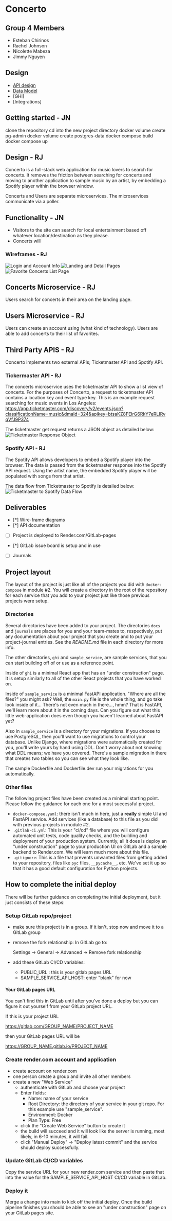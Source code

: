 # Concerto

## Group 4 Members
- Esteban Chirinos
- Rachel Johnson
- Nicolette Mabeza
- Jimmy Nguyen

## Design
- [API design](docs/api-design.md)
- [Data Model](docs/data-model.md)
- [GHI]
- [Integrations]

## Getting started - JN

clone the repository
cd into the new project directory
docker volume create pg-admin
docker volume create postgres-data
docker compose build
docker compose up

## Design - RJ
Concerto is a full-stack web application for music lovers to search for concerts. It removes the friction between searching for concerts and moving to another application to sample music by an artist, by embedding a Spotify player within the browser window.

Concerts and Users are separate microservices. The microservices communicate via a poller.

## Functionality - JN
- Visitors to the site can search for local entertainment based off whatever location/destination as they please.
- Concerts will

### Wireframes - RJ
![Login and Account Info](readme_images/Login_Account.png)
![Landing and Detail Pages](readme_images/Landing_detail.png)
![Favorite Concerts List Page](readme_images/Favourite_Concerts.png)

## Concerts Microservice - RJ
Users search for concerts in their area on the landing page.

## Users Microservice - RJ
Users can create an account using (what kind of technology).
Users are able to add concerts to their list of favorites.

## Third Party APIS - RJ
Concerto implements two external APIs; Ticketmaster API and Spotify API.

### Tickermaster API - RJ

The concerts microservice uses the ticketmaster API to show a list view of concerts.
For the purposes of Concerto, a request to ticketmaster API contains a location key and event type key.
This is an example request searching for music events in Los Angeles:
https://app.ticketmaster.com/discovery/v2/events.json?classificationName=music&dmaId=324&apikey=btsaKZ8FElrG6RkY7eRLIRvqVfJ9P374

The ticketmaster get request returns a JSON object as detailed below:
![Ticketmaster Response Object](readme_images/tm_response.png)

### Spotify API - RJ

The Spotify API allows developers to embed a Spotify player into the browser.
The data is passed from the ticketmaster response into the Spotify API request. Using the artist name, the embedded Spotify player will be populated with songs from that artist.

The data flow from Ticketmaster to Spotify is detailed below:
![Ticketmaster to Spotify Data Flow](readme_images/tm_spotify_dataflow.png)

## Deliverables

* [*] Wire-frame diagrams
* [*] API documentation
* [ ] Project is deployed to Render.com/GitLab-pages
* [*] GitLab issue board is setup and in use
* [ ] Journals

## Project layout

The layout of the project is just like all of the projects
you did with `docker-compose` in module #2. You will create
a directory in the root of the repository for each service
that you add to your project just like those previous
projects were setup.

### Directories

Several directories have been added to your project. The
directories `docs` and `journals` are places for you and
your team-mates to, respectively, put any documentation
about your project that you create and to put your
project-journal entries. See the _README.md_ file in each
directory for more info.

The other directories, `ghi` and `sample_service`, are
sample services, that you can start building off of or use
as a reference point.

Inside of `ghi` is a minimal React app that has an "under
construction" page. It is setup similarly to all of the
other React projects that you have worked on.

Inside of `sample_service` is a minimal FastAPI application.
"Where are all the files?" you might ask? Well, the
`main.py` file is the whole thing, and go take look inside
of it... There's not even much in there..., hmm? That is
FastAPI, we'll learn more about it in the coming days. Can
you figure out what this little web-application does even
though you haven't learned about FastAPI yet?

Also in `sample_service` is a directory for your migrations.
If you choose to use PostgreSQL, then you'll want to use
migrations to control your database. Unlike Django, where
migrations were automatically created for you, you'll write
yours by hand using DDL. Don't worry about not knowing what
DDL means; we have you covered. There's a sample migration
in there that creates two tables so you can see what they
look like.

The sample Dockerfile and Dockerfile.dev run your migrations
for you automatically.

### Other files

The following project files have been created as a minimal
starting point. Please follow the guidance for each one for
a most successful project.

* `docker-compose.yaml`: there isn't much in here, just a
  **really** simple UI and FastAPI service. Add services
  (like a database) to this file as you did with previous
  projects in module #2.
* `.gitlab-ci.yml`: This is your "ci/cd" file where you will
  configure automated unit tests, code quality checks, and
  the building and deployment of your production system.
  Currently, all it does is deploy an "under construction"
  page to your production UI on GitLab and a sample backend
  to Render.com. We will learn much more about this file.
* `.gitignore`: This is a file that prevents unwanted files
  from getting added to your repository, files like
  `pyc` files, `__pycache__`, etc. We've set it up so that
  it has a good default configuration for Python projects.

## How to complete the initial deploy

There will be further guidance on completing the initial
deployment, but it just consists of these steps:

### Setup GitLab repo/project

* make sure this project is in a group. If it isn't, stop
  now and move it to a GitLab group
* remove the fork relationship: In GitLab go to:

  Settings -> General -> Advanced -> Remove fork relationship

* add these GitLab CI/CD variables:
  * PUBLIC_URL : this is your gitlab pages URL
  * SAMPLE_SERVICE_API_HOST: enter "blank" for now

#### Your GitLab pages URL

You can't find this in GitLab until after you've done a deploy
but you can figure it out yourself from your GitLab project URL.

If this is your project URL

https://gitlab.com/GROUP_NAME/PROJECT_NAME

then your GitLab pages URL will be

https://GROUP_NAME.gitlab.io/PROJECT_NAME

### Create render.com account and application

* create account on render.com
* one person create a group and invite all other members
* create a new "Web Service"
  * authenticate with GitLab and choose your project
  * Enter fields:
    * Name: name of your service
    * Root Directory: the directory of your service in your git repo.
      For this example use "sample_service".
    * Environment: Docker
    * Plan Type: Free
  * click the "Create Web Service" button to create it
  * the build will succeed and it will look like the server is running,
    most likely, in 6-10 minutes, it will fail.
  * click "Manual Deploy" -> "Deploy latest commit" and the service
    should deploy successfully.

### Update GitLab CI/CD variables

Copy the service URL for your new render.com service and then paste
that into the value for the SAMPLE_SERVICE_API_HOST CI/CD variable
in GitLab.

### Deploy it

Merge a change into main to kick off the initial deploy. Once the build pipeline
finishes you should be able to see an "under construction" page on your GitLab
pages site.
